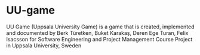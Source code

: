 # UU-game
UU Game (Uppsala University Game) is a game that is created, implemented and documented by Berk Türetken, Buket Karakaş, Deren Ege Turan, Felix Isacsson for Software Engineering and Project Management Course Project in Uppsala University, Sweden
